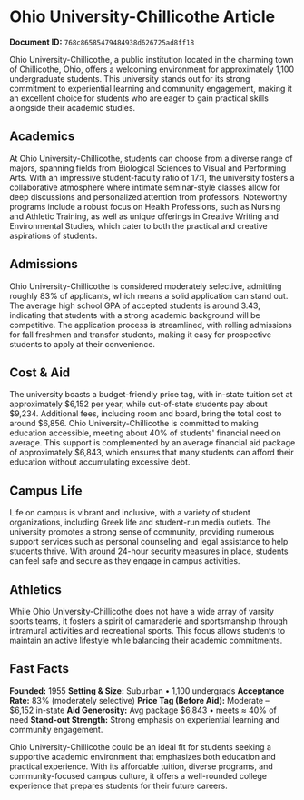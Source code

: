 # Ohio University-Chillicothe Article

**Document ID:** `768c86585479484938d626725ad8ff18`

Ohio University-Chillicothe, a public institution located in the charming town of Chillicothe, Ohio, offers a welcoming environment for approximately 1,100 undergraduate students. This university stands out for its strong commitment to experiential learning and community engagement, making it an excellent choice for students who are eager to gain practical skills alongside their academic studies.

## Academics
At Ohio University-Chillicothe, students can choose from a diverse range of majors, spanning fields from Biological Sciences to Visual and Performing Arts. With an impressive student-faculty ratio of 17:1, the university fosters a collaborative atmosphere where intimate seminar-style classes allow for deep discussions and personalized attention from professors. Noteworthy programs include a robust focus on Health Professions, such as Nursing and Athletic Training, as well as unique offerings in Creative Writing and Environmental Studies, which cater to both the practical and creative aspirations of students.

## Admissions
Ohio University-Chillicothe is considered moderately selective, admitting roughly 83% of applicants, which means a solid application can stand out. The average high school GPA of accepted students is around 3.43, indicating that students with a strong academic background will be competitive. The application process is streamlined, with rolling admissions for fall freshmen and transfer students, making it easy for prospective students to apply at their convenience.

## Cost & Aid
The university boasts a budget-friendly price tag, with in-state tuition set at approximately $6,152 per year, while out-of-state students pay about $9,234. Additional fees, including room and board, bring the total cost to around $6,856. Ohio University-Chillicothe is committed to making education accessible, meeting about 40% of students' financial need on average. This support is complemented by an average financial aid package of approximately $6,843, which ensures that many students can afford their education without accumulating excessive debt.

## Campus Life
Life on campus is vibrant and inclusive, with a variety of student organizations, including Greek life and student-run media outlets. The university promotes a strong sense of community, providing numerous support services such as personal counseling and legal assistance to help students thrive. With around 24-hour security measures in place, students can feel safe and secure as they engage in campus activities.

## Athletics
While Ohio University-Chillicothe does not have a wide array of varsity sports teams, it fosters a spirit of camaraderie and sportsmanship through intramural activities and recreational sports. This focus allows students to maintain an active lifestyle while balancing their academic commitments.

## Fast Facts
**Founded:** 1955
**Setting & Size:** Suburban • 1,100 undergrads
**Acceptance Rate:** 83% (moderately selective)
**Price Tag (Before Aid):** Moderate – $6,152 in-state
**Aid Generosity:** Avg package $6,843 • meets ≈ 40% of need
**Stand-out Strength:** Strong emphasis on experiential learning and community engagement.

Ohio University-Chillicothe could be an ideal fit for students seeking a supportive academic environment that emphasizes both education and practical experience. With its affordable tuition, diverse programs, and community-focused campus culture, it offers a well-rounded college experience that prepares students for their future careers.
